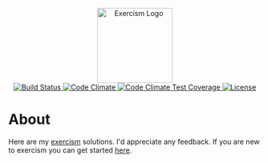 <p align="center">
  <a href="http://exercism.io/rootulp">
    <img src="http://exercism.io/icons/logo.svg"
         alt="Exercism Logo"
         height="150" width="150">
  </a>
  <br>
  <a href= "https://travis-ci.org/rootulp/exercism">
    <img src="http://img.shields.io/travis/rootulp/exercism.svg?style=flat-square"
         alt="Build Status">
  </a>
  <a href="https://codeclimate.com/github/rootulp/exercism">
    <img src="https://img.shields.io/codeclimate/github/rootulp/exercism.svg?style=flat-square"
         alt="Code Climate">
  </a>
  <a href="https://codeclimate.com/github/rootulp/exercism/coverage">
    <img src="https://img.shields.io/codeclimate/coverage/github/rootulp/exercism.svg?style=flat-square"
         alt="Code Climate Test Coverage">
  </a>
  <a href="http://rootulp.mit-license.org">
    <img src="http://img.shields.io/:license-mit-blue.svg?style=flat-square"
         alt="License">
  </a>
</p>

# About
Here are my [exercism](http://exercism.io/) solutions. I'd appreciate any feedback.
If you are new to exercism you can get started [here](http://exercism.io/how-it-works/newbie).
